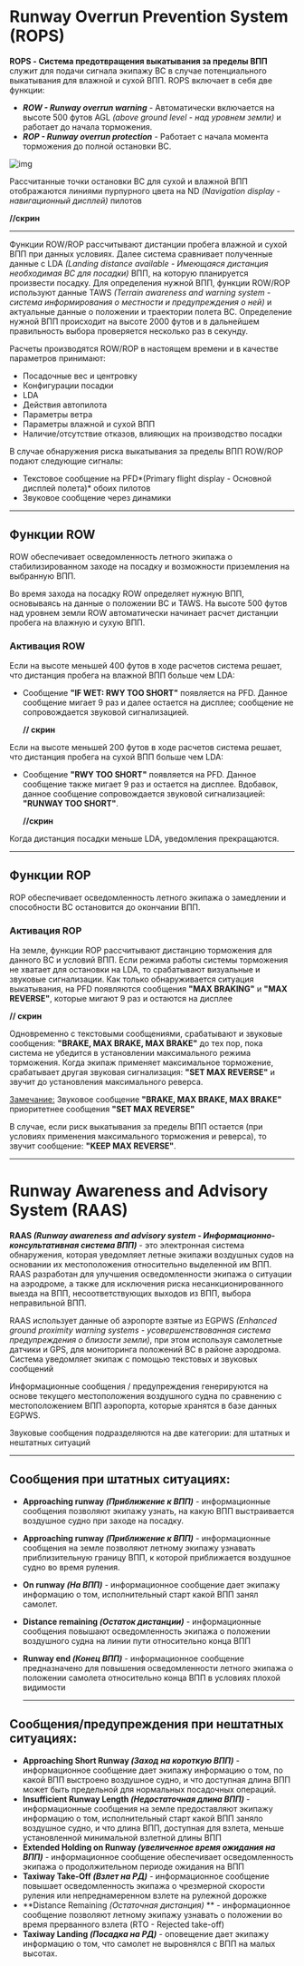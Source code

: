 # Runway Overrun Prevention System (ROPS)

**ROPS - Система предотвращения выкатывания за пределы ВПП** служит для подачи сигнала экипажу ВС в случае потенциального выкатывания для влажной и сухой ВПП. ROPS включает в себя две функции:

- ***ROW - Runway overrun warning*** - Автоматически включается на высоте 500 футов AGL *(above ground level - над уровнем земли)* и работает до начала торможения.
- ***ROP - Runway overrun protection*** - Работает с начала момента торможения до полной остановки ВС.

![img](https://sun9-19.userapi.com/impf/vKELUS0adgMespAyHJlIwqsyELLQtMEdU6PiTw/jhOrx89NbyU.jpg?size=2144x774&quality=96&sign=610d8dc4da640e821ef4eb41682877bb&type=album)

Рассчитанные точки остановки ВС для сухой и влажной ВПП отображаются линиями пурпурного цвета на ND *(Navigation display  - навигационный дисплей)* пилотов

**//скрин**

***

Функции ROW/ROP рассчитывают дистанции пробега влажной и сухой ВПП при данных условиях. Далее система сравнивает полученные данные с LDA *(Landing distance available - Имеющаяся дистанция необходимая ВС для посадки)* ВПП, на которую планируется произвести посадку. Для определения нужной ВПП, функции ROW/ROP используют данные TAWS *(Terrain awareness and warning system - система информирования о местности и предупреждения о ней)* и актуальные данные о положении и траектории полета ВС.  Определение нужной ВПП происходит на высоте 2000 футов и в дальнейшем правильность выбора проверяется несколько раз в секунду.  

Расчеты производятся ROW/ROP в настоящем времени и в качестве параметров принимают:

- Посадочные вес и центровку
- Конфигурации посадки
- LDA
- Действия автопилота
- Параметры ветра
- Параметры влажной и сухой ВПП
- Наличие/отсутствие отказов, влияющих на производство посадки

В случае обнаружения риска выкатывания за пределы ВПП ROW/ROP подают следующие сигналы:

- Текстовое сообщение на PFD*(Primary flight display - Основной дисплей полета)* обоих пилотов
- Звуковое сообщение через динамики 

***

## Функции ROW 

ROW обеспечивает осведомленность летного экипажа о стабилизированном заходе на посадку и возможности приземления на выбранную ВПП.

Во время захода на посадку ROW определяет нужную ВПП, основываясь на данные о положении ВС и TAWS. На высоте 500 футов над уровнем земли ROW автоматически начинает расчет дистанции пробега на влажную и сухую ВПП.

### Активация ROW

Если на высоте меньшей 400 футов в ходе расчетов система решает, что дистанция пробега на влажной ВПП больше чем LDA:

- Сообщение **"IF WET: RWY TOO SHORT"** появляется на PFD. Данное сообщение мигает 9 раз и далее остается на дисплее; сообщение не сопровождается звуковой сигнализацией.

  **// скрин**

Если на высоте меньшей 200 футов в ходе расчетов система решает, что дистанция пробега на сухой ВПП больше чем LDA:

- Сообщение **"RWY TOO SHORT"** появляется на PFD. Данное сообщение также мигает 9 раз и остается на дисплее. Вдобавок, данное сообщение сопровождается звуковой сигнализацией: **"RUNWAY TOO SHORT"**.

  **//скрин**

Когда дистанция посадки меньше LDA, уведомления прекращаются.

***

## Функции ROP

ROP обеспечивает осведомленность летного экипажа о замедлении и способности ВС остановится до окончании ВПП.

### Активация ROP

На земле, функции ROP рассчитывают дистанцию торможения для данного ВС и условий ВПП. Если режима работы системы торможения не хватает для остановки на LDA, то срабатывают визуальные и звуковые сигнализации.
Как только обнаруживается ситуация выкатывания, на PFD появляются сообщения **"MAX BRAKING"** и **"MAX REVERSE"**, которые мигают 9 раз и остаются на дисплее

**// скрин**

Одновременно с текстовыми сообщениями, срабатывают и звуковые сообщения: **"BRAKE, MAX BRAKE, MAX BRAKE"** до тех пор, пока система не убедится в установлении максимального режима торможения. 
Когда экипаж применяет максимальное торможение, срабатывает другая звуковая сигнализация: **"SET MAX REVERSE"** и звучит до установления максимального реверса.

<u>Замечание:</u> Звуковое сообщение  **"BRAKE, MAX BRAKE, MAX BRAKE"** приоритетнее сообщения **"SET MAX REVERSE"**

В случае, если риск выкатывания за пределы ВПП остается (при условиях применения максимального торможения и реверса), то звучит сообщение: **"KEEP MAX REVERSE"**. 

***

# Runway Awareness and Advisory System (RAAS)

**RAAS *(Runway awareness and advisory system - Информационно-консультативная система ВПП)*** - это электронная система обнаружения, которая уведомляет летные экипажи воздушных судов на основании их местоположения относительно выделенной им ВПП. RAAS разработан для улучшения осведомленности экипажа о ситуации на аэродроме, а также для исключения риска несанкционированного выезда на ВПП, несоответствующих выходов из ВПП, выбора неправильной ВПП.

RAAS использует данные об аэропорте взятые из EGPWS *(Enhanced ground proximity warning systems - усовершенствованная система предупреждения о близости земли)*, при этом используя самолетные датчики и GPS, для мониторинга положений ВС в районе аэродрома. Система уведомляет экипаж с помощью текстовых и звуковых сообщений

Информационные сообщения / предупреждения генерируются на основе текущего местоположения воздушного судна по сравнению с местоположением ВПП аэропорта, которые хранятся в базе данных EGPWS.

Звуковые сообщения подразделяются на две категории: для штатных и нештатных ситуаций

***

## Сообщения при штатных ситуациях:

- **Approaching runway *(Приближение к ВПП)*** - информационные сообщения позволяют экипажу узнать, на какую ВПП выстраивается воздушное судно при заходе на посадку.

- **Approaching runway *(Приближение к ВПП)*** - информационные сообщения на земле позволяют летному экипажу узнавать приблизительную границу ВПП, к которой приближается воздушное судно во время руления.

- **On runway *(На ВПП)*** - информационное сообщение дает экипажу информацию о том, исполнительный старт какой ВПП занял самолет.

- **Distance remaining *(Остаток дистанции)*** - информационные сообщения повышают осведомленность экипажа о положении воздушного судна на линии пути относительно конца ВПП

- **Runway end *(Конец ВПП)*** - информационное сообщение предназначено для повышения осведомленности летного экипажа о положении самолета относительно конца ВПП в условиях плохой видимости

  ***

## Сообщения/предупреждения при нештатных ситуациях:

- **Approaching Short Runway *(Заход на короткую ВПП)*** - информационное сообщение дает экипажу информацию о том, по какой ВПП выстроено воздушное судно, и что доступная длина ВПП может быть предельной для нормальных посадочных операций. 
- **Insufficient Runway Length *(Недостаточная длина ВПП)*** - информационные сообщения на земле предоставляют экипажу информацию о том, исполнительный старт какой ВПП заняло воздушное судно, и что длина ВПП, доступная для взлета, меньше установленной минимальной взлетной длины ВПП
- **Extended Holding on Runway *(увеличенное время ожидания на ВПП)*** - информационное сообщение обеспечивает осведомленность экипажа о продолжительном периоде ожидания на ВПП
- **Taxiway Take-Off *(Взлет на РД)*** - информационное сообщение повышает осведомленность экипажа о чрезмерной скорости руления или непреднамеренном взлете на рулежной дорожке
- **Distance Remaining *(Остаточная дистанция)* ** - информационное сообщение позволяют летному экипажу узнавать о положении во время прерванного взлета (RTO - Rejected take-off)
- **Taxiway Landing *(Посадка на РД)*** - оповещение дает экипажу информацию о том, что самолет не выровнялся с ВПП на малых высотах.

  